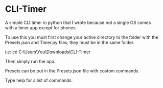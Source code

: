 # CLI-Timer
A simple CLI timer in python that I wrote because not a single OS comes with a timer app except for phones.

To use this you must first change your active directory to the folder with the Presets.json and Timer.py files, they must be in the same folder.

i.e: cd C:\Users\You\Downloads\CLI-Timer

Then simply run the app.

Presets can be put in the Presets.json file with costom commands.

Type help for a list of commands.
